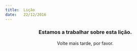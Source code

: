 ```yaml
---
title:  Lição
date:   22/12/2016
---
```


### <center>Estamos a trabalhar sobre esta lição.</center>
<center>Volte mais tarde, por favor.</center>